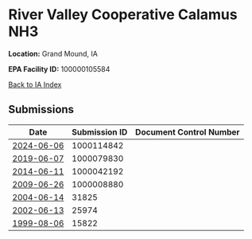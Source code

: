 # River Valley Cooperative Calamus NH3

**Location:** Grand Mound, IA

**EPA Facility ID:** 100000105584

[Back to IA Index](../../index.md)

## Submissions

| Date | Submission ID | Document Control Number |
|------|--------------|-------------------------|
| [2024-06-06](submissions/1000114842.md) | 1000114842 |  |
| [2019-06-07](submissions/1000079830.md) | 1000079830 |  |
| [2014-06-11](submissions/1000042192.md) | 1000042192 |  |
| [2009-06-26](submissions/1000008880.md) | 1000008880 |  |
| [2004-06-14](submissions/31825.md) | 31825 |  |
| [2002-06-13](submissions/25974.md) | 25974 |  |
| [1999-08-06](submissions/15822.md) | 15822 |  |
